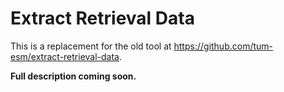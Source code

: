 # Extract Retrieval Data

This is a replacement for the old tool at https://github.com/tum-esm/extract-retrieval-data.

**Full description coming soon.**
